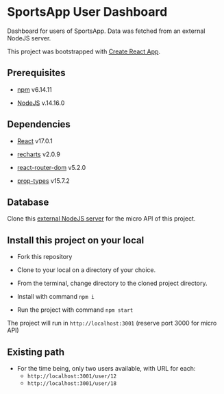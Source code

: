 # SportsApp User Dashboard

Dashboard for users of SportsApp. Data was fetched from an external NodeJS server.

This project was bootstrapped with [Create React App](https://github.com/facebook/create-react-app).

## Prerequisites

- [npm](https://www.npmjs.com/) v6.14.11

- [NodeJS](https://nodejs.org/en/) v.14.16.0

## Dependencies

- [React](https://reactjs.org/) v17.0.1

- [recharts](https://recharts.org/en-US) v2.0.9

- [react-router-dom](https://reactrouter.com/web/guides/quick-start) v5.2.0

- [prop-types](https://www.npmjs.com/package/prop-types) v15.7.2

## Database

Clone this [external NodeJS server](https://github.com/gndz07/P9-front-end-dashboard) for the micro API of this project.

## Install this project on your local

- Fork this repository

- Clone to your local on a directory of your choice.

- From the terminal, change directory to the cloned project directory.

- Install with command `npm i`

- Run the project with command `npm start`

The project will run in `http://localhost:3001` (reserve port 3000 for micro API)

## Existing path

- For the time being, only two users available, with URL for each:
	- `http://localhost:3001/user/12`
	- `http://localhost:3001/user/18`
